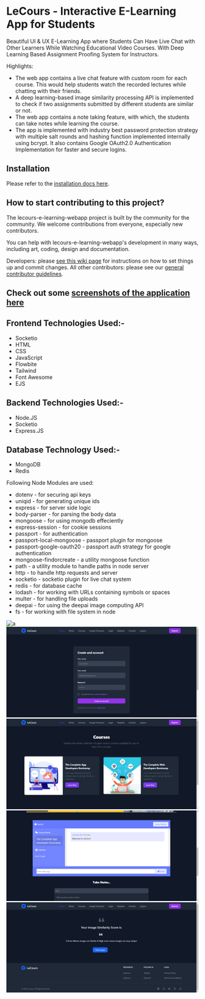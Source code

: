 # LeCours - Interactive E-Learning App for Students

Beautiful UI & UX E-Learning App where Students Can Have Live Chat with Other Learners While Watching Educational Video Courses. With Deep Learning Based Assignment Proofing System for Instructors.

Highlights:
- The web app contains a live chat feature with custom room for each course. This would help students watch the recorded lectures while chatting with their friends.
- A deep learning-based image similarity processing API is implemented to check if two assignments submitted by different students are similar or not.
- The web app contains a note taking feature, with which, the students can take notes while learning the course.
- The app is implemented with industry best password protection strategy with multiple salt rounds and hashing function implemented internally using bcrypt. It also contains Google OAuth2.0 Authentication Implementation for faster and secure logins.

## Installation

Please refer to the [installation docs here](https://github.com/anandsonu19/LeeCode_Learning/blob/master/installation.md).

## How to start contributing to this project?

The lecours-e-learning-webapp project is built by the community for the community. We welcome contributions from everyone, especially new contributors.

You can help with lecours-e-learning-webapp's development in many ways, including art, coding, design and documentation.

Developers: please [see this wiki page](https://github.com/anandsonu19/LeeCode_Learning/blob/master/installation.md) for instructions on how to set things up and commit changes.
All other contributors: please see our [general contributor guidelines](https://github.com/anandsonu19/LeeCode_Learning/blob/master/contribution.md).

## Check out some [screenshots of the application here](https://github.com/anandsonu19/LeeCode_Learning/blob/master/preview.md)

## Frontend Technologies Used:-
- Socketio
- HTML
- CSS
- JavaScript
- Flowbite
- Tailwind
- Font Awesome
- EJS

## Backend Technologies Used:-
- Node.JS
- Socketio
- Express.JS

## Database Technology Used:-
- MongoDB
- Redis

Following Node Modules are used:
- dotenv - for securing api keys
- uniqid - for generating unique ids
- express - for server side logic
- body-parser - for parsing the body data
- mongoose - for using mongodb effeciently
- express-session - for cookie sessions
- passport - for authentication
- passport-local-mongoose - passport plugin for mongoose
- passport-google-oauth20 - passport auth strategy for google authentication
- mongoose-findorcreate - a utility mongoose function
- path - a utility module to handle paths in node server
- http - to handle http requests and server
- socketio - socketio plugin for live chat system
- redis - for database cache
- lodash - for working with URLs containing symbols or spaces
- multer - for handling file uploads
- deepai - for using the deepai image computing API
- fs - for working with file system in node

![a](https://user-images.githubusercontent.com/94157520/213844130-dd2b47cd-b0b3-4f10-8097-83e2a6a674ad.png)
![b](https://github.com/anshgoyalevil/e-learning-system-design/blob/master/public/b.PNG)
![c](https://github.com/anshgoyalevil/e-learning-system-design/blob/master/public/c.PNG)
![d](https://github.com/anshgoyalevil/e-learning-system-design/blob/master/public/d.PNG)
![e](https://github.com/anshgoyalevil/e-learning-system-design/blob/master/public/e.PNG)
